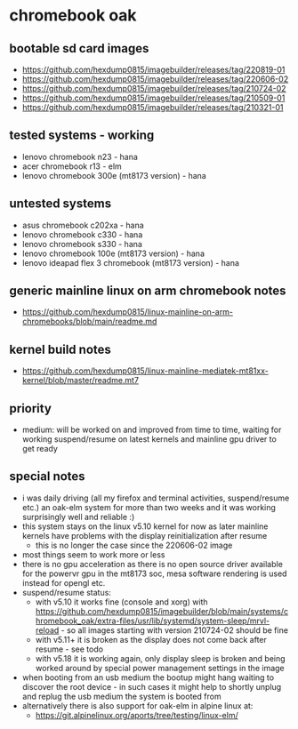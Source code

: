 # chromebook oak

## bootable sd card images

- https://github.com/hexdump0815/imagebuilder/releases/tag/220819-01
- https://github.com/hexdump0815/imagebuilder/releases/tag/220606-02
- https://github.com/hexdump0815/imagebuilder/releases/tag/210724-02
- https://github.com/hexdump0815/imagebuilder/releases/tag/210509-01
- https://github.com/hexdump0815/imagebuilder/releases/tag/210321-01

## tested systems - working

- lenovo chromebook n23 - hana
- acer chromebook r13 - elm
- lenovo chromebook 300e (mt8173 version) - hana

## untested systems

- asus chromebook c202xa - hana
- lenovo chromebook c330 - hana
- lenovo chromebook s330 - hana
- lenovo chromebook 100e (mt8173 version) - hana
- lenovo ideapad flex 3 chromebook (mt8173 version) - hana

## generic mainline linux on arm chromebook notes

- https://github.com/hexdump0815/linux-mainline-on-arm-chromebooks/blob/main/readme.md

## kernel build notes

- https://github.com/hexdump0815/linux-mainline-mediatek-mt81xx-kernel/blob/master/readme.mt7

## priority

- medium: will be worked on and improved from time to time, waiting for working suspend/resume on latest kernels and mainline gpu driver to get ready

## special notes

- i was daily driving (all my firefox and terminal activities, suspend/resume etc.) an oak-elm system for more than two weeks and it was working surprisingly well and reliable :)
- this system stays on the linux v5.10 kernel for now as later mainline kernels have problems with the display reinitialization after resume
  - this is no longer the case since the 220606-02 image
- most things seem to work more or less
- there is no gpu acceleration as there is no open source driver available for the powervr gpu in the mt8173 soc, mesa software rendering is used instead for opengl etc.
- suspend/resume status:
  - with v5.10 it works fine (console and xorg) with https://github.com/hexdump0815/imagebuilder/blob/main/systems/chromebook_oak/extra-files/usr/lib/systemd/system-sleep/mrvl-reload - so all images starting with version 210724-02 should be fine
  - with v5.11+ it is broken as the display does not come back after resume - see todo
  - with v5.18 it is working again, only display sleep is broken and being worked around by special power management settings in the image
- when booting from an usb medium the bootup might hang waiting to discover the root device - in such cases it might help to shortly unplug and replug the usb medium the system is booted from
- alternatively there is also support for oak-elm in alpine linux at:
  - https://git.alpinelinux.org/aports/tree/testing/linux-elm/
